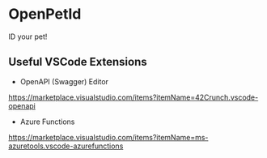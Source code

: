 # OpenPetId
ID your pet!

## Useful VSCode Extensions

- OpenAPI (Swagger) Editor

https://marketplace.visualstudio.com/items?itemName=42Crunch.vscode-openapi

- Azure Functions

https://marketplace.visualstudio.com/items?itemName=ms-azuretools.vscode-azurefunctions